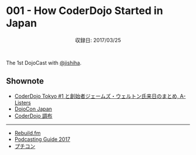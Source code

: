 # 001 - How CoderDojo Started in Japan
<div style="text-align: center; padding-bottom: 30px;">収録日: 2017/03/25</div>

The 1st DojoCast with <a href="https://twitter.com/jishiha">@jishiha</a>.


## Shownote

- [CoderDojo Tokyo #1 と創始者ジェームズ・ウェルトン氏来日のまとめ, A-Listers](https://tech.a-listers.jp/2012/05/09/coderdojo-tokyo-1-james-whelton-in-japan/)
- [DojoCon Japan](http://dojocon.coderdojo.jp/)
- [CoderDojo 調布](http://coderdojochofu.hatenablog.jp/)

-----------

- [Rebuild.fm](http://rebuild.fm/)
- [Podcasting Guide 2017](https://weblog.bulknews.net/podcasting-guide-2017-2e88531a367d#.wqgzbkh6e)
- [プチコン](http://smilebasic.com/)

